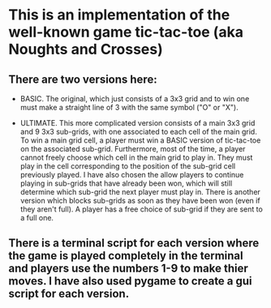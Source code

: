 # This is an implementation of the well-known game tic-tac-toe (aka Noughts and Crosses)

## There are two versions here:

- BASIC. The original, which just consists of a 3x3 grid and to win one must make a straight line of 3 with the same symbol ("O" or "X").
  
- ULTIMATE. This more complicated version consists of a main 3x3 grid and 9 3x3 sub-grids, with one associated to each cell of the main grid. To win a main grid cell, a player must win a BASIC version of tic-tac-toe on the associated sub-grid. Furthermore, most of the time, a player cannot freely choose which cell in the main grid to play in. They must play in the cell corresponding to the position of the sub-grid cell previously played. I have also chosen the allow players to continue playing in sub-grids that have already been won, which will still determine which sub-grid the next player must play in. There is another version which blocks sub-grids as soon as they have been won (even if they aren't full). A player has a free choice of sub-grid if they are sent to a full one.

## There is a terminal script for each version where the game is played completely in the terminal and players use the numbers 1-9 to make thier moves. I have also used pygame to create a gui script for each version.